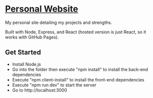 # [Personal Website](https://spencermcmurray.com/)

My personal site detailing my projects and strengths.

Built with Node, Express, and React (hosted version is just React, so it works with GitHub Pages).

## Get Started
* Install Node.js
* Go into the folder then execute "npm install" to install the back-end dependencies
* Execute "npm client-install" to install the front-end dependencies
* Execute "npm run dev" to start the server
* Go to http://localhost:3000
